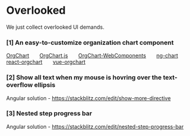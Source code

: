 # Overlooked

We just collect overlooked UI demands.

### [1] An easy-to-customize organization chart component
[OrgChart](https://github.com/dabeng/OrgChart)&emsp;&emsp;[OrgChart.js](https://github.com/dabeng/OrgChart.js)&emsp;&emsp;[OrgChart-WebComponents](https://github.com/dabeng/OrgChart-Webcomponents)&emsp;&emsp;[ng-chart](https://github.com/dabeng/ng-orgchart)&emsp;&emsp;[react-orgchart](https://github.com/dabeng/react-orgchart)&emsp;&emsp;[vue-orgchart](https://github.com/dabeng/vue-orgchart)

### [2] Show all text when my mouse is hovring over the text-overflow ellipsis
Angular solution - https://stackblitz.com/edit/show-more-directive


### [3] Nested step progress bar
Angular solution - https://stackblitz.com/edit/nested-step-progress-bar
